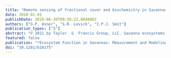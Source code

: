 ```yaml
---
title: "Remote sensing of fractional cover and biochemistry in Savannas"
date: 2010-01-01
publishDate: 2019-06-30T09:58:22.804806Z
authors: ["G.P. Asner", "S.R. Levick", "I.P.J. Smit"]
publication_types: ["5"]
abstract: "© 2011 by Taylor  &  Francis Group, LLC. Savanna ecosystems are comprised of complex three-dimensional (3-D) mixtures of woody and herbaceous vegetation, along with varying amounts of bare soil, rock, and other background features. Understanding, monitoring, and managing the spatiotemporal variation in Savanna ecological processes requires a quantitative understanding of the 3-D structure and biochemical properties of the vegetation. Remote sensing provides a uniquely powerful approach to quantify vegetation properties in Savannas. Given the enormous geographic extent of both temperate and tropical Savannas (e.g., Huntley and Walker, 1982), combined with their heterogeneity at local scales, the need for remote sensing seems obvious. As a result, there has been continuing effort to develop and apply both airborne and satellite mapping approaches to estimate key aspects of Savanna structure and biochemistry."
featured: false
publication: "*Ecosystem Function in Savannas: Measurement and Modeling at Landscape to Global Scales*"
doi: "10.1201/b10275"
---
```


